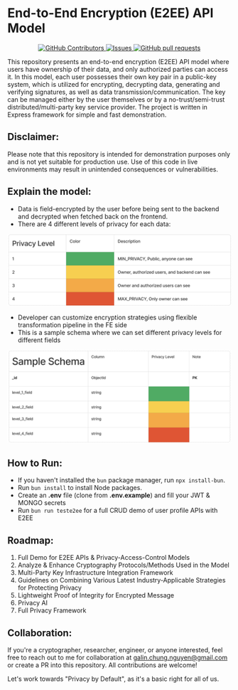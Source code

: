 # End-to-End Encryption (E2EE) API Model

<p align="center">
  <!-- <a href="https://github.com/galin-chung-nguyen/e2ee-api-model/actions">
    <img alt="Tests Passing" src="https://github.com/galin-chung-nguyen/e2ee-api-model/workflows/Test/badge.svg" />
  </a> -->
  <a href="https://github.com/galin-chung-nguyen/e2ee-api-model/graphs/contributors">
    <img alt="GitHub Contributors" src="https://img.shields.io/github/contributors/galin-chung-nguyen/e2ee-api-model" />
  </a>
  <!-- <a href="https://codecov.io/gh/galin-chung-nguyen/e2ee-api-model">
    <img alt="Tests Coverage" src="https://codecov.io/gh/galin-chung-nguyen/e2ee-api-model/branch/main/graph/badge.svg" />
  </a> -->
  <a href="https://github.com/galin-chung-nguyen/e2ee-api-model/issues">
    <img alt="Issues" src="https://img.shields.io/github/issues/galin-chung-nguyen/e2ee-api-model?color=0088ff" />
  </a>
  <a href="https://github.com/galin-chung-nguyen/e2ee-api-model/pulls">
    <img alt="GitHub pull requests" src="https://img.shields.io/github/issues-pr/galin-chung-nguyen/e2ee-api-model?color=0088ff" />
  </a>
  <!-- <a href="https://securityscorecards.dev/viewer/?uri=github.com/galin-chung-nguyen/e2ee-api-model">
    <img alt="OpenSSF Scorecard" src="https://api.securityscorecards.dev/projects/github.com/galin-chung-nguyen/e2ee-api-model/badge" />
  </a> -->
</p>


This repository presents an end-to-end encryption (E2EE) API model where users have ownership of their data, and only authorized parties can access it. In this model, each user possesses their own key pair in a public-key system, which is utilized for encrypting, decrypting data, generating and verifying signatures, as well as data transmission/communication. The key can be managed either by the user themselves or by a no-trust/semi-trust distributed/multi-party key service provider. The project is written in Express framework for simple and fast demonstration.

## Disclaimer:
Please note that this repository is intended for demonstration purposes only and is not yet suitable for production use. Use of this code in live environments may result in unintended consequences or vulnerabilities.

## Explain the model:
- Data is field-encrypted by the user before being sent to the backend and decrypted when fetched back on the frontend.
- There are 4 different levels of privacy for each data:

![](./assets/privacy-levels.png)
- Developer can customize encryption strategies using flexible transformation pipeline in the FE side
- This is a sample schema where we can set different privacy levels for different fields

![](./assets/sample_schema.png)

## How to Run:
- If you haven't installed the `bun` package manager, run `npx install-bun`.
- Run `bun install` to install Node packages.
- Create an **.env** file (clone from **.env.example**) and fill your JWT & MONGO secrets
- Run `bun run teste2ee` for a full CRUD demo of user profile APIs with E2EE

## Roadmap:
1. Full Demo for E2EE APIs & Privacy-Access-Control Models
2. Analyze & Enhance Cryptography Protocols/Methods Used in the Model
3. Multi-Party Key Infrastructure Integration Framework
4. Guidelines on Combining Various Latest Industry-Applicable Strategies for Protecting Privacy
5. Lightweight Proof of Integrity for Encrypted Message
6. Privacy AI
7. Full Privacy Framework

## Collaboration:
If you're a cryptographer, researcher, engineer, or anyone interested, feel free to reach out to me for collaboration at galin.chung.nguyen@gmail.com or create a PR into this repository. All contributions are welcome!

Let's work towards "Privacy by Default", as it's a basic right for all of us.
